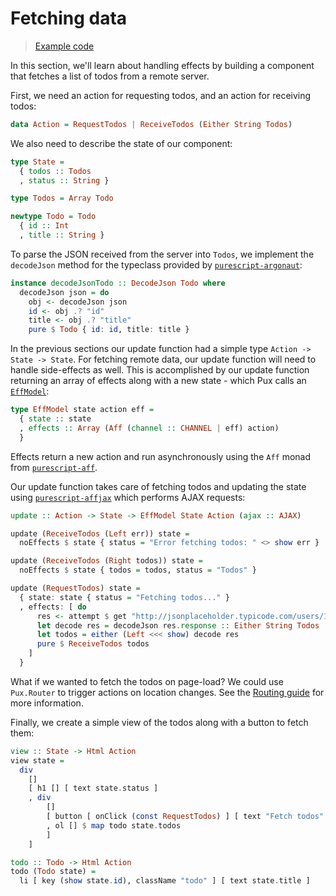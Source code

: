 # Fetching data

> [Example code](https://github.com/alexmingoia/purescript-pux/tree/master/examples/ajax/)

In this section, we'll learn about handling effects by building a component
that fetches a list of todos from a remote server.

First, we need an action for requesting todos, and an action for receiving
todos:

```purescript
data Action = RequestTodos | ReceiveTodos (Either String Todos)
```

We also need to describe the state of our component:

```purescript
type State =
  { todos :: Todos
  , status :: String }

type Todos = Array Todo

newtype Todo = Todo
  { id :: Int
  , title :: String }
```

To parse the JSON received from the server into `Todos`, we implement the
`decodeJson` method for the typeclass provided by
[`purescript-argonaut`](https://github.com/purescript-contrib/purescript-argonaut):

```purescript
instance decodeJsonTodo :: DecodeJson Todo where
  decodeJson json = do
    obj <- decodeJson json
    id <- obj .? "id"
    title <- obj .? "title"
    pure $ Todo { id: id, title: title }
```

In the previous sections our update function had a simple type `Action ->
State -> State`. For fetching remote data, our update function will need to
handle side-effects as well. This is accomplished by our update function returning an array of effects
along with a new state - which Pux calls an [`EffModel`](/API/Pux.html#effmodel):

```purescript
type EffModel state action eff =
  { state :: state
  , effects :: Array (Aff (channel :: CHANNEL | eff) action)
  }
```

Effects return a new action and run asynchronously using the `Aff` monad from
[`purescript-aff`](https://github.com/slamdata/purescript-aff).

Our update function takes care of fetching todos and updating the state using
[`purescript-affjax`](https://github.com/slamdata/purescript-affjax) which
performs AJAX requests:

```purescript
update :: Action -> State -> EffModel State Action (ajax :: AJAX)

update (ReceiveTodos (Left err)) state =
  noEffects $ state { status = "Error fetching todos: " <> show err }

update (ReceiveTodos (Right todos)) state =
  noEffects $ state { todos = todos, status = "Todos" }

update (RequestTodos) state =
  { state: state { status = "Fetching todos..." }
  , effects: [ do
      res <- attempt $ get "http://jsonplaceholder.typicode.com/users/1/todos"
      let decode res = decodeJson res.response :: Either String Todos
      let todos = either (Left <<< show) decode res
      pure $ ReceiveTodos todos
    ]
  }
```

What if we wanted to fetch the todos on page-load? We could use
`Pux.Router` to trigger actions on location changes. See the
[Routing guide](/routing.html) for more information.

Finally, we create a simple view of the todos along with a button to fetch
them:

```purescript
view :: State -> Html Action
view state =
  div
    []
    [ h1 [] [ text state.status ]
    , div
        []
        [ button [ onClick (const RequestTodos) ] [ text "Fetch todos" ]
        , ol [] $ map todo state.todos
        ]
    ]

todo :: Todo -> Html Action
todo (Todo state) =
  li [ key (show state.id), className "todo" ] [ text state.title ]
```
